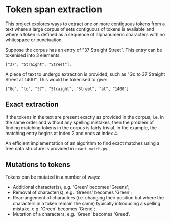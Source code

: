 # Token span extraction

This project explores ways to extract one or more contiguous tokens from a text where a large corpus of sets contiguous of tokens is available and where a token is defined as a sequence of alphanumeric characters with no whitespace or punctuation.

Suppose the corpus has an entry of "37 Straight Street". This entry can be tokenised into 3 elements:

```
["37", "Straight", "Street"].
```

A piece of text to undergo extraction is provided, such as "Go to 37 Straight Street at 1400". This would be tokenised to give:

```
["Go", "to", "37", "Straight", "Street", "at", "1400"].
```

## Exact extraction

If the tokens in the text are present exactly as provided in the corpus, i.e. in the same order and without any spelling mistakes, then the problem of finding matching tokens in the corpus is fairly trivial. In the example, the matching entry begins at index 2 and ends at index 4.

An efficient implementation of an algorithm to find exact matches using a tree data structure is provided in `exact_match.py`.

## Mutations to tokens

Tokens can be mutated in a number of ways:

* Additional character(s), e.g. 'Green' becomes 'Greens';
* Removal of character(s), e.g. 'Greens' becomes 'Green';
* Rearrangement of characters (i.e. changing their position but where the  characters in a token remain the same) typically introducing a spelling mistake, e.g. 'Green' becomes 'Grene';
* Mutation of a characters, e.g. 'Green' becomes 'Greed'.